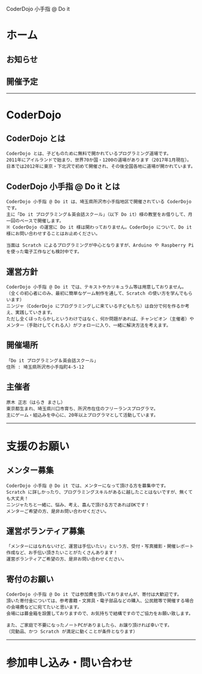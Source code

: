 CoderDojo 小手指 @ Do it
# ホーム
## お知らせ
## 開催予定

---
# CoderDojo
## CoderDojo とは
    CoderDojo とは、子どものために無料で開かれているプログラミング道場です。
    2011年にアイルランドで始まり、世界70か国・1200の道場があります（2017年1月現在）。
    日本では2012年に東京・下北沢で初めて開催され、その後全国各地に道場が開かれています。

## CoderDojo 小手指 @ Do it とは
    CoderDojo 小手指 @ Do it は、埼玉県所沢市小手指地区で開催されている CoderDojo です。
    主に「Do it プログラミング＆英会話スクール」（以下 Do it）様の教室をお借りして、月一回のペースで開催します。
    ※ CoderDojo の運営に Do it 様は関わっておりません。CoderDojo について、Do it 様にお問い合わせすることはお止めください。

    当面は Scratch によるプログラミングが中心となりますが、Arduino や Raspberry Pi を使った電子工作なども検討中です。

## 運営方針
    CoderDojo 小手指 @ Do it では、テキストやカリキュラム等は用意しておりません。
    （全くの初心者にのみ、最初に簡単なゲーム制作を通して、Scratch の使い方を学んでもらいます）
    ニンジャ（CoderDojo にプログラミングしに来ている子どもたち）は自分で何を作るか考え、実践していきます。
    ただし全くほったらかしというわけではなく、何か問題があれば、チャンピオン（主催者）やメンター（手助けしてくれる人）がフォローに入り、一緒に解決方法を考えます。

## 開催場所
    「Do it プログラミング＆英会話スクール」
    住所 : 埼玉県所沢市小手指町4-5-12

## 主催者
    原木 正志（はらき まさし）
    東京都生まれ、埼玉県川口市育ち、所沢市在住のフリーランスプログラマ。
    主にゲーム・組込みを中心に、20年以上プログラマとして活動しています。
    
---
# 支援のお願い
## メンター募集
    CoderDojo 小手指 @ Do it では、メンターになって頂ける方を募集中です。
    Scratch に詳しかったり、プログラミングスキルがあるに越したことはないですが、無くても大丈夫！
    ニンジャたちと一緒に、悩み、考え、喜んで頂ける方であればOKです！
    メンターご希望の方、是非お問い合わせください。

## 運営ボランティア募集
    「メンターにはなれないけど、運営は手伝いたい」という方、受付・写真撮影・開催レポート作成など、お手伝い頂きたいことがたくさんあります！
    運営ボランティアご希望の方、是非お問い合わせください。

## 寄付のお願い
    CoderDojo 小手指 @ Do it では参加費を頂いておりませんが、寄付は大歓迎です。
    頂いた寄付金については、参考書籍・文房具・電子部品などの購入、公民館等で開催する場合の会場費などに宛てたいと思います。
    会場には募金箱を設置しておりますので、お気持ちで結構ですのでご協力をお願い致します。

    また、ご家庭で不要になったノートPCがありましたら、お譲り頂ければ幸いです。
    （完動品、かつ Scratch が満足に動くことが条件となります）

---
# 参加申し込み・問い合わせ
